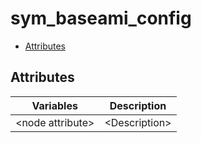# sym_baseami_config

- [Attributes](#attributes)

## Attributes

| Variables          | Description     |
|--------------------|-----------------|
| \<node attribute\> | \<Description\> |

